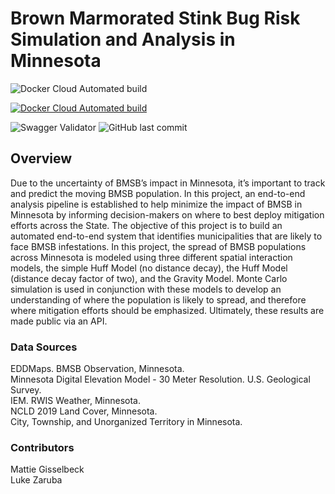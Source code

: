 # Brown Marmorated Stink Bug Risk Simulation and Analysis in Minnesota

![Docker Cloud Automated build](https://img.shields.io/docker/cloud/automated/mattiegisselbeck/bmsb-risk-simulation-minnesota/api)

[![Docker Cloud Automated build](https://img.shields.io/docker/cloud/automated/mattiegisselbeck/bmsb-risk-simulation-minnesota?style=for-the-badge)](https://hub.docker.com/repository/docker/mattiegisselbeck/bmsb-risk-simulation-minnesota)

![Swagger Validator](https://img.shields.io/swagger/valid/3.0?specUrl=)
![GitHub last commit](https://img.shields.io/github/last-commit/mattiegisselbeck/bmsb-risk-analysis-minnesota)

## Overview 
Due to the uncertainty of BMSB’s impact in Minnesota, it’s important to track and predict the moving BMSB population. In this project, an end-to-end analysis pipeline is established to help minimize the impact of BMSB in Minnesota by informing decision-makers on where to best deploy mitigation efforts across the State. The objective of this project is to build an automated end-to-end system that identifies municipalities that are likely to face BMSB infestations. In this project, the spread of BMSB populations across Minnesota is modeled using three different spatial interaction models, the simple Huff Model (no distance decay), the Huff Model (distance decay factor of two), and the Gravity Model. Monte Carlo simulation is used in conjunction with these models to develop an understanding of where the population is likely to spread, and therefore where mitigation efforts should be emphasized. Ultimately, these results are made public via an API.

### Data Sources 
EDDMaps. BMSB Observation, Minnesota. <br>
Minnesota Digital Elevation Model - 30 Meter Resolution. U.S. Geological Survey. <br>
IEM. RWIS Weather, Minnesota. <br>
NCLD 2019 Land Cover, Minnesota. <br>
City, Township, and Unorganized Territory in Minnesota. 

### Contributors 
Mattie Gisselbeck
<br>
Luke Zaruba

